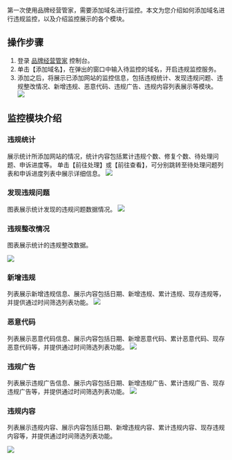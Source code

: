 第一次使用品牌经营管家，需要添加域名进行监控。本文为您介绍如何添加域名进行违规监控，以及介绍监控展示的各个模块。




## 操作步骤


1. 登录 [品牌经营管家](https://console.cloud.tencent.com/bma) 控制台。
2. 单击【添加域名】，在弹出的窗口中输入待监控的域名，开启违规监控服务。
3. 添加之后，将展示已添加网站的监控信息，包括违规统计、发现违规问题、违规整改情况、新增违规、恶意代码、违规广告、违规内容列表展示等模块。
![](https://main.qcloudimg.com/raw/423e720e248098c6dd0bc1a83840c818.jpg)

## 监控模块介绍

### 违规统计

展示统计所添加网站的情况，统计内容包括累计违规个数、修复个数、待处理问题、申诉进度等。
单击【前往处理】或【前往查看】，可分别跳转至待处理问题列表和申诉进度列表中展示详细信息。
![](https://main.qcloudimg.com/raw/7264260cc05a97900f485bf7c6b5acb2.jpg)

### 发现违规问题

图表展示统计发现的违规问题数据情况。
![](https://main.qcloudimg.com/raw/3ca327ba2b11f1763ad3ccbf3b804eff.jpg)

### 违规整改情况

图表展示统计的违规整改数据。

![](https://main.qcloudimg.com/raw/8d3d5c7aff5066e456205a4554e29efc.jpg)

### 新增违规

列表展示新增违规信息、展示内容包括日期、新增违规、累计违规、现存违规等，并提供通过时间筛选列表功能。
![](https://main.qcloudimg.com/raw/3db538f2bba3024f18f7d19ae9e972be.jpg)


### 恶意代码

列表展示恶意代码信息、展示内容包括日期、新增恶意代码、累计恶意代码、现存恶意代码等，并提供通过时间筛选列表功能。
![](https://main.qcloudimg.com/raw/e863d4d4f3d963a6dcc9ce1529c5bf2a.jpg)


### 违规广告
列表展示违规广告信息、展示内容包括日期、新增违规广告、累计违规广告、现存违规广告等，并提供通过时间筛选列表功能。
![](https://main.qcloudimg.com/raw/e61f8b9a39b2c65c1ee1d85874c40bbd.jpg)
### 违规内容

列表展示违规内容、展示内容包括日期、新增违规内容、累计违规内容、现存违规内容等，并提供通过时间筛选列表功能。

![](https://main.qcloudimg.com/raw/8ee1e96cf56d58b8a6e937a8fb732b5b.jpg)
